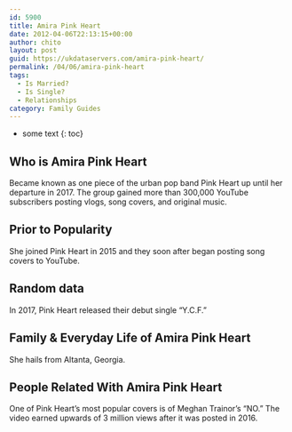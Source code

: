 ```yaml
---
id: 5900
title: Amira Pink Heart
date: 2012-04-06T22:13:15+00:00
author: chito
layout: post
guid: https://ukdataservers.com/amira-pink-heart/
permalink: /04/06/amira-pink-heart
tags:
  - Is Married?
  - Is Single?
  - Relationships
category: Family Guides
---
```


* some text
{: toc}
          
          
## Who is  Amira Pink Heart
                  
                  
                  
Became known as one piece of the urban pop band Pink Heart up until her departure in 2017. The group gained more than 300,000 YouTube subscribers posting vlogs, song covers, and original music. 
                  
                
                
                
## Prior to Popularity 
                  
                  
                  
She joined Pink Heart in 2015 and they soon after began posting song covers to YouTube. 
                  
                
                
                
## Random data 
                  
                  
                  
In 2017, Pink Heart released their debut single &#8220;Y.C.F.&#8221; 
                  
                
                
                
## Family & Everyday Life of Amira Pink Heart
                  
                  
                  
She hails from Altanta, Georgia. 
                  
                
                
                
## People Related With  Amira Pink Heart
                  
                  
                  
One of Pink Heart&#8217;s most popular covers is of Meghan Trainor&#8217;s &#8220;NO.&#8221; The video earned upwards of 3 million views after it was posted in 2016. 
                  
                
              
            
          
          
          
    
    
  
